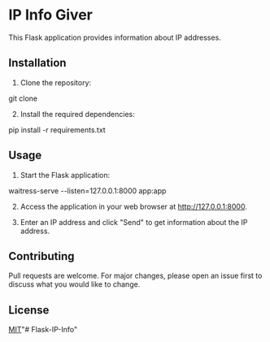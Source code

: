 # IP Info Giver

This Flask application provides information about IP addresses.

## Installation

1. Clone the repository:

git clone <repository-url>

2. Install the required dependencies:

pip install -r requirements.txt

## Usage

1. Start the Flask application:

waitress-serve --listen=127.0.0.1:8000 app:app

2. Access the application in your web browser at http://127.0.0.1:8000.

3. Enter an IP address and click "Send" to get information about the IP address.

## Contributing

Pull requests are welcome. For major changes, please open an issue first to discuss what you would like to change.

## License

[MIT](LICENSE)"# Flask-IP-Info" 
